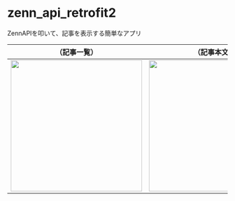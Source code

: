 # zenn_api_retrofit2

ZennAPIを叩いて、記事を表示する簡単なアプリ


（記事一覧） | （記事本文）
:--: | :--:
<img src="https://user-images.githubusercontent.com/73928886/224344474-ad68b938-1dcd-4005-8fde-7bd88e99124e.png" width="300" /> | <img src="https://user-images.githubusercontent.com/73928886/224344389-bc2be92e-aa7c-4d32-bd7e-4ce30a5adc99.png" width="300" />
